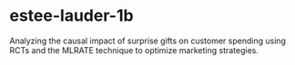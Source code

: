 # estee-lauder-1b
Analyzing the causal impact of surprise gifts on customer spending using RCTs and the MLRATE technique to optimize marketing strategies.
